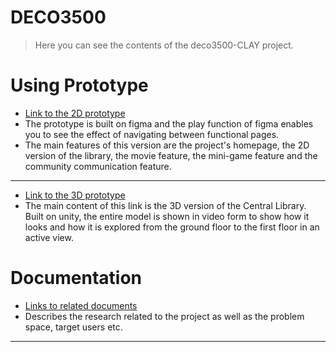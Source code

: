 # DECO3500
> Here you can see the contents of the deco3500-CLAY project.

# Using Prototype
- [Link to the 2D prototype](https://www.figma.com/proto/9jDt6JrKnJecJ25v6rwAfq/CLAY-team-library?node-id=447%3A3985&scaling=scale-down&page-id=0%3A1&starting-point-node-id=447%3A3985)
- The prototype is built on figma and the play function of figma enables you to see the effect of navigating between functional pages.
- The main features of this version are the project's homepage, the 2D version of the library, the movie feature, the mini-game feature and the community communication feature.
***
- [Link to the 3D prototype](https://youtu.be/NvMJNQ1_meI)
- The main content of this link is the 3D version of the Central Library. Built on unity, the entire model is shown in video form to show how it looks and how it is explored from the ground floor to the first floor in an active view.

# Documentation
- [Links to related documents](https://docs.google.com/document/d/17w425bL981CosrNLlzwPIpkEz3esKjTVeqQUpJO8pmE/edit)
- Describes the research related to the project as well as the problem space, target users etc.

***
```


    
```
